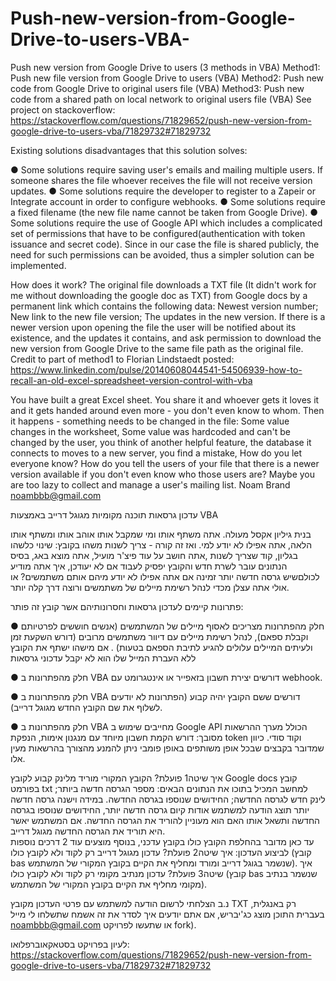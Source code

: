 # Push-new-version-from-Google-Drive-to-users-VBA-
Push new version from Google Drive to users (3 methods in VBA)
Method1: Push new file version from Google Drive to users (VBA)
Method2: Push new code from Google Drive to original users file (VBA)
Method3: Push new code from a shared path on local network to original users file (VBA)
See project on stackoverflow: https://stackoverflow.com/questions/71829652/push-new-version-from-google-drive-to-users-vba/71829732#71829732

Existing solutions disadvantages that this solution solves:

● Some solutions require saving user's emails and mailing multiple users. If someone shares the file whoever receives the file will not receive version updates.
● Some solutions require the developer to register to a Zapeir or Integrate account in order to configure webhooks.
● Some solutions require a fixed filename (the new file name cannot be taken from Google Drive).
● Some solutions require the use of Google API which includes a complicated set of permissions that have to be configured(authentication with token issuance and secret code). Since in our case the file is shared publicly, the need for such permissions can be avoided, thus a simpler solution can be implemented.

How does it work?
The original file downloads a TXT file (It didn't work for me without downloading the google doc as TXT) from Google docs by a permanent link which contains the following data: 
Newest version number; New link to the new file version; The updates in the new version.
If there is a newer version upon opening the file the user will be notified about its existence, and the updates it contains, and ask permission to download the new version from Google Drive to the same file path as the original file.
Credit to part of method1 to Florian Lindstaedt posted:
https://www.linkedin.com/pulse/20140608044541-54506939-how-to-recall-an-old-excel-spreadsheet-version-control-with-vba

You have built a great Excel sheet. You share it and whoever gets it loves it and it gets handed around even more - you don't even know to whom.
Then it happens - something needs to be changed in the file: Some value changes in the worksheet, Some value was hardcoded and can't be changed by the user,
you think of another helpful feature, the database it connects to moves to a new server, you find a mistake, How do you let everyone know? How do you tell the users of your file that there is a newer version available if you don't even know who those users are? 
Maybe you are too lazy to collect and manage a user's mailing list.
Noam Brand noambbb@gmail.com



עדכון גרסאות תוכנה מקומיות מגוגל דרייב באמצעות VBA

בנית גיליון אקסל מעולה. אתה משתף אותו ומי שמקבל אותו אוהב אותו ומשתף אותו הלאה,  אתה אפילו לא יודע למי.
ואז זה קורה - צריך לשנות משהו בקובץ: שינוי כלשהו בגליון, קוד שצריך לשנות ,אתה חושב על עוד פיצ'ר מועיל, אתה מוצא באג, בסיס הנתונים עובר לשרת חדש והקובץ יפסיק לעבוד אם לא יעודכן, איך אתה מודיע לכולםשיש גרסה חדשה יותר זמינה אם אתה אפילו לא יודע מיהם אותם משתמשים?
או אולי אתה עצלן מכדי לנהל רשימת מיילים של משתמשים ורוצה דרך קלה יותר.
 
פתרונות קיימים לעדכון גרסאות וחסרונותיהם אשר קובץ זה פותר:

● חלק מהפתרונות מצריכים לאסוף מיילים של המשתמשים (אנשים חוששים לפרטיותם וקבלת ספאם), לנהל רשימת מיילים עם דיוור משתמשים מרובים (דורש השקעת זמן ולעיתים המיילים עלולים להגיע לתיבת הספאם בטעות) . אם מישהו ישתף את הקובץ ללא העברת המייל שלו הוא לא יקבל עדכוני גרסאות

● חלק מהפתרונות ב VBA דורשים יצירת חשבון בזאפייר או אינטגרומט עם webhook.

● חלק מהפתרונות ב VBA  דורשים ששם הקובץ יהיה קבוע (הפתרונות לא יודעים לשלוף את שם הקובץ החדש מגוגל דרייב).

● חלק מהפתרונות ב VBA  מחייבים שימוש ב  Google API הכולל מערך ההרשאות מסובך: דורש הקמת חשבון מיוחד עם מנגנון אימות, הנפקת token  וקוד סודי. כיוון שמדובר בקבצים שבכל אופן משותפים באופן פומבי ניתן להמנע מהצורך בהרשאות מעין אלו.

איך שיטה1 פועלת?
הקובץ המקורי מוריד מלינק קבוע לקובץ Google docs  קובץ בפורמט  txt למחשב המכיל בתוכו את הנתונים הבאים:
מספר הגרסה חדשה ביותר; לינק חדש לגרסה החדשה; החידושים שנוספו בגרסה החדשה.
במידה וישנה גרסה חדשה יותר תוצג הודעה למשתמש אודות קיום גרסה חדשה יותר, החידושים שנוספו בגרסה החדשה ותשאל אותו האם הוא מעוניין להוריד את הגרסה החדשה. אם המשתמש יאשר היא תוריד את הגרסה החדשה מגוגל דרייב.  
עד כאן מדובר בהחלפת הקובץ כולו בקובץ עדכני, בנוסף מוצעים עוד 2 דרכים נוספות לביצוע העדכון:
איך שיטה2 פועלת?
עדכון מגוגל דרייב רק לקוד ולא לקובץ כולו (קובץ bas שנשמר בגוגל דרייב ומורד ומחליף את הקיים בקובץ המקורי של המשתמש).
איך שיטה3 פועלת?
עדכון מנתיב מקומי רק לקוד ולא לקובץ כולו (קובץ bas שנשמר בנתיב מקומי מחליף את הקיים בקובץ המקורי של המשתמש).

נ.ב הצלחתי לרשום הודעה למשתמש עם פרטי העדכון מקובץ TXT רק באנגלית, בעברית התוכן מוצג כג'יבריש, אם אתם יודעים איך לסדר את זה אשמח שתשלחו לי מייל noambbb@gmail.com  או שתעשו לפרויקט fork).

לעיון בפרויקט בסטאקאוברפלואו: https://stackoverflow.com/questions/71829652/push-new-version-from-google-drive-to-users-vba/71829732#71829732
